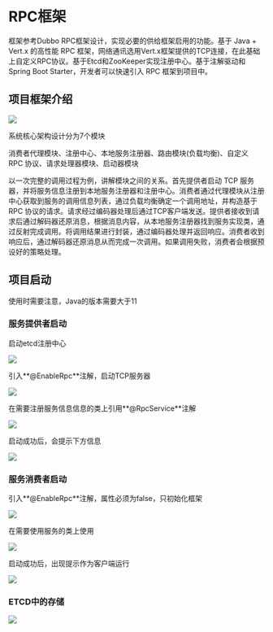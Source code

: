 # RPC框架

框架参考Dubbo RPC框架设计，实现必要的供给框架启用的功能。基于 Java + Vert.x 的高性能 RPC 框架，网络通讯选用Vert.x框架提供的TCP连接，在此基础上自定义RPC协议。基于Etcd和ZooKeeper实现注册中心。基于注解驱动和Spring Boot Starter，开发者可以快速引入 RPC 框架到项目中。



## 项目框架介绍



![](https://pic1.imgdb.cn/item/68d66339c5157e1a8837fc3d.png)



系统核心架构设计分为7个模块

消费者代理模块、注册中心、本地服务注册器、路由模块(负载均衡)、自定义 RPC 协议、请求处理器模块、启动器模块

以一次完整的调用过程为例，讲解模块之间的关系。首先提供者启动 TCP 服务器，并将服务信息注册到本地服务注册器和注册中心。消费者通过代理模块从注册中心获取到服务的调用信息列表，通过负载均衡确定一个调用地址，并构造基于 RPC 协议的请求。请求经过编码器处理后通过TCP客户端发送。提供者接收到请求后通过解码器还原消息，根据消息内容，从本地服务注册器找到服务实现类，通过反射完成调用。将调用结果进行封装，通过编码器处理并返回响应。消费者收到响应后，通过解码器还原消息从而完成一次调用。如果调用失败，消费者会根据预设好的策略处理。



## 项目启动

使用时需要注意，Java的版本需要大于11



### 服务提供者启动

启动etcd注册中心

![](https://pic1.imgdb.cn/item/68d66ef2c5157e1a88385425.png)

引入**@EnableRpc**注解，启动TCP服务器

![](https://pic1.imgdb.cn/item/68d66f9bc5157e1a8838545b.png)

在需要注册服务信息信息的类上引用**@RpcService**注解

![](https://pic1.imgdb.cn/item/68d66ff0c5157e1a8838546d.png)

启动成功后，会提示下方信息

![](https://pic1.imgdb.cn/item/68d6708cc5157e1a8838549b.png)



### 服务消费者启动

引入**@EnableRpc**注解，属性必须为false，只初始化框架

![](https://pic1.imgdb.cn/item/68d670cbc5157e1a883854a1.png)

在需要使用服务的类上使用

![](https://pic1.imgdb.cn/item/68d67111c5157e1a883854b7.png)

启动成功后，出现提示作为客户端运行

![](https://pic1.imgdb.cn/item/68d6873dc5157e1a883862ce.png)

### ETCD中的存储

![](https://pic1.imgdb.cn/item/68d6873dc5157e1a883862ce.png)